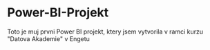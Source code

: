 # Power-BI-Projekt
Toto je muj prvni Power BI projekt, ktery jsem vytvorila v ramci kurzu "Datova Akademie" v Engetu
